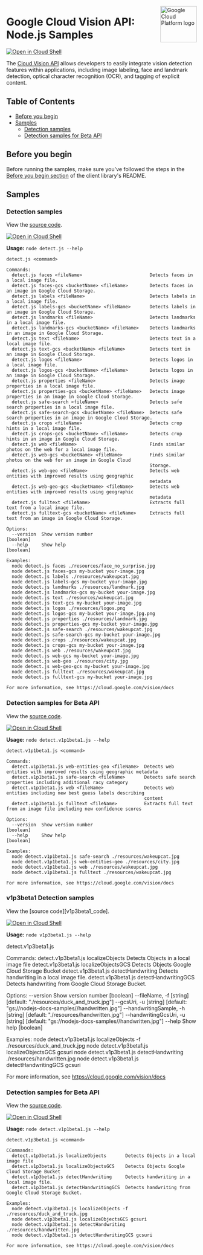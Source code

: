 [//]: # "This README.md file is auto-generated, all changes to this file will be lost."
[//]: # "To regenerate it, use `npm run generate-scaffolding`."
<img src="https://avatars2.githubusercontent.com/u/2810941?v=3&s=96" alt="Google Cloud Platform logo" title="Google Cloud Platform" align="right" height="96" width="96"/>

# Google Cloud Vision API: Node.js Samples

[![Open in Cloud Shell][shell_img]][shell_link]

The [Cloud Vision API](https://cloud.google.com/vision/docs) allows developers to easily integrate vision detection features within applications, including image labeling, face and landmark detection, optical character recognition (OCR), and tagging of explicit content.

## Table of Contents

* [Before you begin](#before-you-begin)
* [Samples](#samples)
  * [Detection samples](#detection-samples)
  * [Detection samples for Beta API](#detection-samples-for-beta-api)

## Before you begin

Before running the samples, make sure you've followed the steps in the
[Before you begin section](../README.md#before-you-begin) of the client
library's README.

## Samples

### Detection samples

View the [source code][detect_0_code].

[![Open in Cloud Shell][shell_img]](https://console.cloud.google.com/cloudshell/open?git_repo=https://github.com/googleapis/nodejs-vision&page=editor&open_in_editor=samples/detect.js,samples/README.md)

__Usage:__ `node detect.js --help`

```
detect.js <command>

Commands:
  detect.js faces <fileName>                         Detects faces in a local image file.
  detect.js faces-gcs <bucketName> <fileName>        Detects faces in an image in Google Cloud Storage.
  detect.js labels <fileName>                        Detects labels in a local image file.
  detect.js labels-gcs <bucketName> <fileName>       Detects labels in an image in Google Cloud Storage.
  detect.js landmarks <fileName>                     Detects landmarks in a local image file.
  detect.js landmarks-gcs <bucketName> <fileName>    Detects landmarks in an image in Google Cloud Storage.
  detect.js text <fileName>                          Detects text in a local image file.
  detect.js text-gcs <bucketName> <fileName>         Detects text in an image in Google Cloud Storage.
  detect.js logos <fileName>                         Detects logos in a local image file.
  detect.js logos-gcs <bucketName> <fileName>        Detects logos in an image in Google Cloud Storage.
  detect.js properties <fileName>                    Detects image properties in a local image file.
  detect.js properties-gcs <bucketName> <fileName>   Detects image properties in an image in Google Cloud Storage.
  detect.js safe-search <fileName>                   Detects safe search properties in a local image file.
  detect.js safe-search-gcs <bucketName> <fileName>  Detects safe search properties in an image in Google Cloud Storage.
  detect.js crops <fileName>                         Detects crop hints in a local image file.
  detect.js crops-gcs <bucketName> <fileName>        Detects crop hints in an image in Google Cloud Storage.
  detect.js web <fileName>                           Finds similar photos on the web for a local image file.
  detect.js web-gcs <bucketName> <fileName>          Finds similar photos on the web for an image in Google Cloud
                                                     Storage.
  detect.js web-geo <fileName>                       Detects web entities with improved results using geographic
                                                     metadata
  detect.js web-geo-gcs <bucketName> <fileName>      Detects web entities with improved results using geographic
                                                     metadata
  detect.js fulltext <fileName>                      Extracts full text from a local image file.
  detect.js fulltext-gcs <bucketName> <fileName>     Extracts full text from an image in Google Cloud Storage.

Options:
  --version  Show version number                                                                               [boolean]
  --help     Show help                                                                                         [boolean]

Examples:
  node detect.js faces ./resources/face_no_surprise.jpg
  node detect.js faces-gcs my-bucket your-image.jpg
  node detect.js labels ./resources/wakeupcat.jpg
  node detect.js labels-gcs my-bucket your-image.jpg
  node detect.js landmarks ./resources/landmark.jpg
  node detect.js landmarks-gcs my-bucket your-image.jpg
  node detect.js text ./resources/wakeupcat.jpg
  node detect.js text-gcs my-bucket your-image.jpg
  node detect.js logos ./resources/logos.png
  node detect.js logos-gcs my-bucket your-image.jpg.png
  node detect.js properties ./resources/landmark.jpg
  node detect.js properties-gcs my-bucket your-image.jpg
  node detect.js safe-search ./resources/wakeupcat.jpg
  node detect.js safe-search-gcs my-bucket your-image.jpg
  node detect.js crops ./resources/wakeupcat.jpg
  node detect.js crops-gcs my-bucket your-image.jpg
  node detect.js web ./resources/wakeupcat.jpg
  node detect.js web-gcs my-bucket your-image.jpg
  node detect.js web-geo ./resources/city.jpg
  node detect.js web-geo-gcs my-bucket your-image.jpg
  node detect.js fulltext ./resources/wakeupcat.jpg
  node detect.js fulltext-gcs my-bucket your-image.jpg

For more information, see https://cloud.google.com/vision/docs
```

[detect_0_docs]: https://cloud.google.com/vision/docs
[detect_0_code]: detect.js

### Detection samples for Beta API

View the [source code][detect.v1p1beta1.js_1_code].

[![Open in Cloud Shell][shell_img]](https://console.cloud.google.com/cloudshell/open?git_repo=https://github.com/googleapis/nodejs-vision&page=editor&open_in_editor=samples/detect.v1p1beta1.js,samples/README.md)

__Usage:__ `node detect.v1p1beta1.js --help`

```
detect.v1p1beta1.js <command>

Commands:
  detect.v1p1beta1.js web-entities-geo <fileName>  Detects web entities with improved results using geographic metadata
  detect.v1p1beta1.js safe-search <fileName>       Detects safe search properties including additional racy category
  detect.v1p1beta1.js web <fileName>               Detects web entities including new best guess labels describing
                                                   content
  detect.v1p1beta1.js fulltext <fileName>          Extracts full text from an image file including new confidence scores

Options:
  --version  Show version number                                                                               [boolean]
  --help     Show help                                                                                         [boolean]

Examples:
  node detect.v1p1beta1.js safe-search ./resources/wakeupcat.jpg
  node detect.v1p1beta1.js web-entities-geo ./resources/city.jpg
  node detect.v1p1beta1.js web ./resources/wakeupcat.jpg
  node detect.v1p1beta1.js fulltext ./resources/wakeupcat.jpg

For more information, see https://cloud.google.com/vision/docs
```

[detect.v1p1beta1.js_1_docs]: https://cloud.google.com/vision/docs
[detect.v1p1beta1.js_1_code]: detect.v1p1beta1.js

[shell_img]: https://gstatic.com/cloudssh/images/open-btn.png
[shell_link]: https://console.cloud.google.com/cloudshell/open?git_repo=https://github.com/googleapis/nodejs-vision&page=editor&open_in_editor=samples/README.md

### v1p3beta1 Detection samples

View the [source code][v1p3beta1_code].

[![Open in Cloud Shell][shell_img]](https://console.cloud.google.com/cloudshell/open?git_repo=https://github.com/googleapis/nodejs-vision&page=editor&open_in_editor=samples/detect.js,samples/README.md)

__Usage:__ `node v1p3beta1.js --help`

detect.v1p3beta1.js <command>

Commands:
  detect.v1p3beta1.js localizeObjects       Detects Objects in a local image file
  detect.v1p3beta1.js localizeObjectsGCS    Detects Objects Google Cloud Storage Bucket
  detect.v1p3beta1.js detectHandwriting     Detects handwriting in a local image file.
  detect.v1p3beta1.js detectHandwritingGCS  Detects handwriting from Google Cloud Storage Bucket.

Options:
  --version                Show version number                                                                 [boolean]
  --fileName, -f                                                    [string] [default: "./resources/duck_and_truck.jpg"]
  --gcsUri, -u                                           [string] [default: "gs://nodejs-docs-samples//handwritten.jpg"]
  --handwritingSample, -h                                              [string] [default: "./resources/handwritten.jpg"]
  --handwritingGcsUri, -u                                [string] [default: "gs://nodejs-docs-samples//handwritten.jpg"]
  --help                   Show help                                                                           [boolean]

Examples:
  node detect.v1p3beta1.js localizeObjects -f ./resources/duck_and_truck.jpg
  node detect.v1p3beta1.js localizeObjectsGCS gcsuri
  node detect.v1p3beta1.js detectHandwriting ./resources/handwritten.jpg
  node detect.v1p3beta1.js detectHandwritingGCS gcsuri

For more information, see https://cloud.google.com/vision/docs

[detect_0_docs]: https://cloud.google.com/vision/docs
[detect_0_code]: detect.js

### Detection samples for Beta API

View the [source code][detect.v1p3beta1.js_1_code].

[![Open in Cloud Shell][shell_img]](https://console.cloud.google.com/cloudshell/open?git_repo=https://github.com/googleapis/nodejs-vision&page=editor&open_in_editor=samples/detect.v1p3beta1.js,samples/README.md)

__Usage:__ `node detect.v1p1beta1.js --help`

```
detect.v1p3beta1.js <command>

CCommands:
  detect.v1p3beta1.js localizeObjects       Detects Objects in a local image file
  detect.v1p3beta1.js localizeObjectsGCS    Detects Objects Google Cloud Storage Bucket
  detect.v1p3beta1.js detectHandwriting     Detects handwriting in a local image file.
  detect.v1p3beta1.js detectHandwritingGCS  Detects handwriting from Google Cloud Storage Bucket.

Examples:
  node detect.v1p3beta1.js localizeObjects -f ./resources/duck_and_truck.jpg
  node detect.v1p3beta1.js localizeObjectsGCS gcsuri
  node detect.v1p3beta1.js detectHandwriting ./resources/handwritten.jpg
  node detect.v1p3beta1.js detectHandwritingGCS gcsuri

For more information, see https://cloud.google.com/vision/docs
```

[detect.v1p3beta1.js_1_docs]: https://cloud.google.com/vision/docs
[detect.v1p3beta1.js_1_code]: detect.v1p3beta1.js

[shell_img]: https://gstatic.com/cloudssh/images/open-btn.png
[shell_link]: https://console.cloud.google.com/cloudshell/open?git_repo=https://github.com/googleapis/nodejs-vision&page=editor&open_in_editor=samples/README.md
